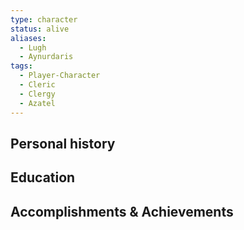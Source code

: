 ```yaml
---
type: character
status: alive
aliases:
  - Lugh
  - Aynurdaris
tags:
  - Player-Character
  - Cleric
  - Clergy
  - Azatel
---
```


## Personal history


## Education


## Accomplishments & Achievements

